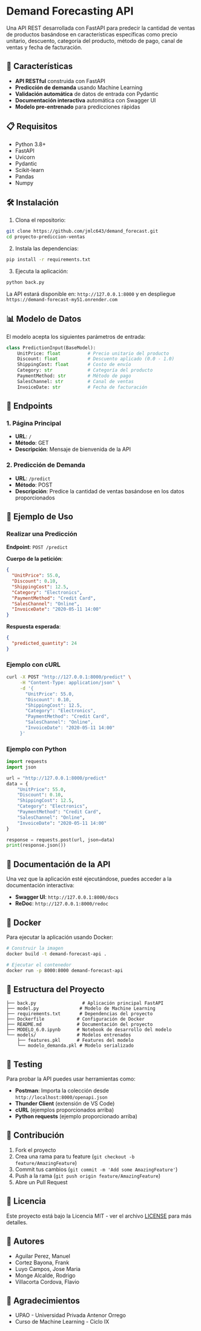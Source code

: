 # Demand Forecasting API

Una API REST desarrollada con FastAPI para predecir la cantidad de ventas de productos basándose en características específicas como precio unitario, descuento, categoría del producto, método de pago, canal de ventas y fecha de facturación.

## 🚀 Características

- **API RESTful** construida con FastAPI
- **Predicción de demanda** usando Machine Learning
- **Validación automática** de datos de entrada con Pydantic
- **Documentación interactiva** automática con Swagger UI
- **Modelo pre-entrenado** para predicciones rápidas

## 📋 Requisitos

- Python 3.8+
- FastAPI
- Uvicorn
- Pydantic
- Scikit-learn
- Pandas
- Numpy

## 🛠️ Instalación

1. Clona el repositorio:
```bash
git clone https://github.com/jmlc643/demand_forecast.git
cd proyecto-prediccion-ventas
```

2. Instala las dependencias:
```bash
pip install -r requirements.txt
```

3. Ejecuta la aplicación:
```bash
python back.py
```

La API estará disponible en: `http://127.0.0.1:8000` y en despliegue `https://demand-forecast-my51.onrender.com`

## 📊 Modelo de Datos

El modelo acepta los siguientes parámetros de entrada:

```python
class PredictionInput(BaseModel):
    UnitPrice: float          # Precio unitario del producto
    Discount: float           # Descuento aplicado (0.0 - 1.0)
    ShippingCost: float       # Costo de envío
    Category: str             # Categoría del producto
    PaymentMethod: str        # Método de pago
    SalesChannel: str         # Canal de ventas
    InvoiceDate: str          # Fecha de facturación
```

## 🔧 Endpoints

### 1. Página Principal
- **URL**: `/`
- **Método**: GET
- **Descripción**: Mensaje de bienvenida de la API

### 2. Predicción de Demanda
- **URL**: `/predict`
- **Método**: POST
- **Descripción**: Predice la cantidad de ventas basándose en los datos proporcionados

## 📝 Ejemplo de Uso

### Realizar una Predicción

**Endpoint**: `POST /predict`

**Cuerpo de la petición**:
```json
{
  "UnitPrice": 55.0,
  "Discount": 0.10,
  "ShippingCost": 12.5,
  "Category": "Electronics",
  "PaymentMethod": "Credit Card",
  "SalesChannel": "Online",
  "InvoiceDate": "2020-05-11 14:00"
}
```

**Respuesta esperada**:
```json
{
  "predicted_quantity": 24
}
```

### Ejemplo con cURL

```bash
curl -X POST "http://127.0.0.1:8000/predict" \
     -H "Content-Type: application/json" \
     -d '{
       "UnitPrice": 55.0,
       "Discount": 0.10,
       "ShippingCost": 12.5,
       "Category": "Electronics",
       "PaymentMethod": "Credit Card",
       "SalesChannel": "Online",
       "InvoiceDate": "2020-05-11 14:00"
     }'
```

### Ejemplo con Python

```python
import requests
import json

url = "http://127.0.0.1:8000/predict"
data = {
    "UnitPrice": 55.0,
    "Discount": 0.10,
    "ShippingCost": 12.5,
    "Category": "Electronics",
    "PaymentMethod": "Credit Card",
    "SalesChannel": "Online",
    "InvoiceDate": "2020-05-11 14:00"
}

response = requests.post(url, json=data)
print(response.json())
```

## 📖 Documentación de la API

Una vez que la aplicación esté ejecutándose, puedes acceder a la documentación interactiva:

- **Swagger UI**: `http://127.0.0.1:8000/docs`
- **ReDoc**: `http://127.0.0.1:8000/redoc`

## 🐳 Docker

Para ejecutar la aplicación usando Docker:

```bash
# Construir la imagen
docker build -t demand-forecast-api .

# Ejecutar el contenedor
docker run -p 8000:8000 demand-forecast-api
```

## 📁 Estructura del Proyecto

```
├── back.py                 # Aplicación principal FastAPI
├── model.py               # Modelo de Machine Learning
├── requirements.txt       # Dependencias del proyecto
├── Dockerfile            # Configuración de Docker
├── README.md             # Documentación del proyecto
├── MODELO_6.0.ipynb      # Notebook de desarrollo del modelo
└── models/               # Modelos entrenados
    ├── features.pkl      # Features del modelo
    └── modelo_demanda.pkl # Modelo serializado
```

## 🧪 Testing

Para probar la API puedes usar herramientas como:

- **Postman**: Importa la colección desde `http://localhost:8000/openapi.json`
- **Thunder Client** (extensión de VS Code)
- **cURL** (ejemplos proporcionados arriba)
- **Python requests** (ejemplo proporcionado arriba)

## 🤝 Contribución

1. Fork el proyecto
2. Crea una rama para tu feature (`git checkout -b feature/AmazingFeature`)
3. Commit tus cambios (`git commit -m 'Add some AmazingFeature'`)
4. Push a la rama (`git push origin feature/AmazingFeature`)
5. Abre un Pull Request

## 📜 Licencia

Este proyecto está bajo la Licencia MIT - ver el archivo [LICENSE](LICENSE) para más detalles.

## 👥 Autores

- Aguilar Perez, Manuel
- Cortez Bayona, Frank
- Luyo Campos, Jose Maria
- Monge Alcalde, Rodrigo
- Villacorta Cordova, Flavio

## 🙏 Agradecimientos

- UPAO - Universidad Privada Antenor Orrego
- Curso de Machine Learning - Ciclo IX
